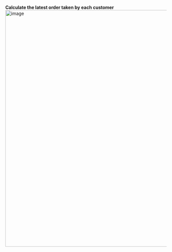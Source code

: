 **Calculate the latest order taken by each customer**
<img width="832" height="739" alt="image" src="https://github.com/user-attachments/assets/bee54007-f435-44c6-8337-b2625ceaeac4" />
